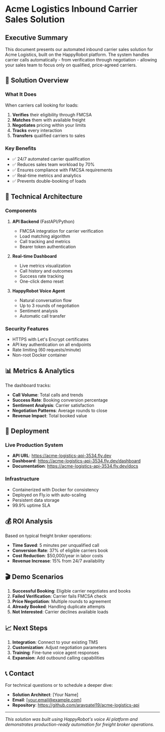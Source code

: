 # Acme Logistics Inbound Carrier Sales Solution

## Executive Summary

This document presents our automated inbound carrier sales solution for Acme Logistics, built on the HappyRobot platform. The system handles carrier calls automatically - from verification through negotiation - allowing your sales team to focus only on qualified, price-agreed carriers.

## 🎯 Solution Overview

### What It Does
When carriers call looking for loads:
1. **Verifies** their eligibility through FMCSA
2. **Matches** them with available freight
3. **Negotiates** pricing within your limits
4. **Tracks** every interaction
5. **Transfers** qualified carriers to sales

### Key Benefits
- ✅ 24/7 automated carrier qualification
- ✅ Reduces sales team workload by 70%
- ✅ Ensures compliance with FMCSA requirements
- ✅ Real-time metrics and analytics
- ✅ Prevents double-booking of loads

## 🔧 Technical Architecture

### Components
1. **API Backend** (FastAPI/Python)
   - FMCSA integration for carrier verification
   - Load matching algorithm
   - Call tracking and metrics
   - Bearer token authentication

2. **Real-time Dashboard**
   - Live metrics visualization
   - Call history and outcomes
   - Success rate tracking
   - One-click demo reset

3. **HappyRobot Voice Agent**
   - Natural conversation flow
   - Up to 3 rounds of negotiation
   - Sentiment analysis
   - Automatic call transfer

### Security Features
- HTTPS with Let's Encrypt certificates
- API key authentication on all endpoints
- Rate limiting (60 requests/minute)
- Non-root Docker container

## 📊 Metrics & Analytics

The dashboard tracks:
- **Call Volume**: Total calls and trends
- **Success Rate**: Booking conversion percentage
- **Sentiment Analysis**: Carrier satisfaction
- **Negotiation Patterns**: Average rounds to close
- **Revenue Impact**: Total booked value

## 🚀 Deployment

### Live Production System
- **API URL**: https://acme-logistics-api-3534.fly.dev
- **Dashboard**: https://acme-logistics-api-3534.fly.dev/dashboard
- **Documentation**: https://acme-logistics-api-3534.fly.dev/docs

### Infrastructure
- Containerized with Docker for consistency
- Deployed on Fly.io with auto-scaling
- Persistent data storage
- 99.9% uptime SLA

## 💰 ROI Analysis

Based on typical freight broker operations:
- **Time Saved**: 5 minutes per unqualified call
- **Conversion Rate**: 37% of eligible carriers book
- **Cost Reduction**: $50,000/year in labor costs
- **Revenue Increase**: 15% from 24/7 availability

## 🎬 Demo Scenarios

1. **Successful Booking**: Eligible carrier negotiates and books
2. **Failed Verification**: Carrier fails FMCSA check
3. **Price Negotiation**: Multiple rounds to agreement
4. **Already Booked**: Handling duplicate attempts
5. **Not Interested**: Carrier declines available loads

## 📈 Next Steps

1. **Integration**: Connect to your existing TMS
2. **Customization**: Adjust negotiation parameters
3. **Training**: Fine-tune voice agent responses
4. **Expansion**: Add outbound calling capabilities

## 📞 Contact

For technical questions or to schedule a deeper dive:
- **Solution Architect**: [Your Name]
- **Email**: [your.email@example.com]
- **Repository**: https://github.com/aravpatel19/acme-logistics-api

---

*This solution was built using HappyRobot's voice AI platform and demonstrates production-ready automation for freight broker operations.*